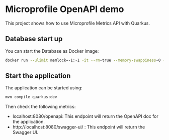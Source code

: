 Microprofile OpenAPI demo
========================

This project shows how to use Microprofile Metrics API with Quarkus.

## Database start up

You can start the Database as Docker image:

```bash
docker run --ulimit memlock=-1:-1 -it --rm=true --memory-swappiness=0 --name quarkus_test -e POSTGRES_USER=quarkus -e POSTGRES_PASSWORD=quarkus -e POSTGRES_DB=quarkusdb -p 5432:5432 postgres:10.5
```

## Start the application

The application can be started using: 

```bash
mvn compile quarkus:dev
```  

Then check the following metrics:

* localhost:8080/openapi: This endpoint will return the OpenAPI doc for the application.
* http://localhost:8080/swagger-ui/ : This endpoint will return the Swagger UI.




